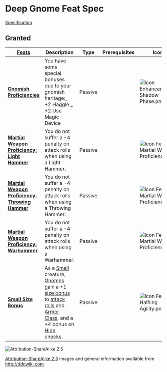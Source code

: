 # Deep Gnome Feat Spec

[Specification](http://ddowiki.com/page/Category:Deep_Gnome_feats)

## Granted

| [ ][grantedFeats] [Feats][result]                                                                                                                  | Description                                                                                                                                                                                                                                                                                                                                                                                            | Type    | Prerequisites | Icon                                                                                                     |
| -------------------------------------------------------------------------------------------------------------------------------------------------- | ------------------------------------------------------------------------------------------------------------------------------------------------------------------------------------------------------------------------------------------------------------------------------------------------------------------------------------------------------------------------------------------------------ | ------- | ------------- | -------------------------------------------------------------------------------------------------------- |
| **[Gnomish Proficiencies](http://ddowiki.com/edit/Gnomish_Proficiencies?redlink=1 "Gnomish Proficiencies (page does not exist)")**                 | You have some special bonuses due to your gnomish heritage:_ +2 Haggle _ +2 Use Magic Device                                                                                                                                                                                                                                                                                                           | Passive |               | ![Icon Enhancement Shadow Phase.png](/images/Icon_Enhancement_Shadow_Phase.png)                          |
| **[Martial Weapon Proficiency: Light Hammer](http://ddowiki.com/page/Martial_Weapon_Proficiency#Light_Hammer "Martial Weapon Proficiency")**       | You do not suffer a -4 penalty on attack rolls when using a Light Hammer.                                                                                                                                                                                                                                                                                                                              | Passive |               | ![Icon Feat Martial Weapon Proficiency.png](/images/thumb/36px-Icon_Feat_Martial_Weapon_Proficiency.png) |
| **[Martial Weapon Proficiency: Throwing Hammer](http://ddowiki.com/page/Martial_Weapon_Proficiency#Throwing_Hammer "Martial Weapon Proficiency")** | You do not suffer a -4 penalty on attack rolls when using a Throwing Hammer.                                                                                                                                                                                                                                                                                                                           | Passive |               | ![Icon Feat Martial Weapon Proficiency.png](/images/thumb/36px-Icon_Feat_Martial_Weapon_Proficiency.png) |
| **[Martial Weapon Proficiency: Warhammer](http://ddowiki.com/page/Martial_Weapon_Proficiency#Warhammer "Martial Weapon Proficiency")**             | You do not suffer a -4 penalty on attack rolls when using a Warhammer.                                                                                                                                                                                                                                                                                                                                 | Passive |               | ![Icon Feat Martial Weapon Proficiency.png](/images/thumb/36px-Icon_Feat_Martial_Weapon_Proficiency.png) |
| **[Small Size Bonus](http://ddowiki.com/page/Small_Size_Bonus "Small Size Bonus")**                                                                | As a [Small](http://ddowiki.com/page/Small "Small") creature, [Gnomes](http://ddowiki.com/page/Gnome "Gnome") gain a +1 [size bonus](http://ddowiki.com/page/Size_bonus "Size bonus") to [attack rolls](http://ddowiki.com/page/Attack_roll "Attack roll") and [Armor Class](http://ddowiki.com/page/Armor_Class "Armor Class"), and a +4 bonus on [Hide](http://ddowiki.com/page/Hide "Hide") checks. | Passive |               | ![Icon Feat Halfling Agility.png](/images/Icon_Feat_Halfling_Agility.png)                                |

[grantedFeats]: - "c:verify-rows=#feat:verifyGrantedFeats()"
[availableFeats]: - "c:verify-rows=#feat:verifyAvailableFeats()"
[_matchStrategy_]: - "c:matchStrategy=KeyMatch"
[result]: - "?=#feat"
[elf_feat]: http://www.ddowiki.com/edit/Elf_(feat)?redlink=1 "Elf (feat) (page does not exist)"
[elf_race]: http://www.ddowiki.com/page/Elf "Elf"
[sunelf_race]: http://www.ddowiki.com/page/Sun_Elf_(Morninglord) "Sun Elf (Morninglord)"

![Attribution-ShareAlike 2.5](/images/somerights20.png)

[Attribution-ShareAlike 2.5](https://creativecommons.org/licenses/by-sa/2.5/) Images and general information available
from http://ddowiki.com
